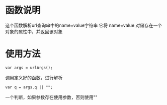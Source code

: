 # 函数说明
这个函数解析url查询串中的name=value字符串
它将 name=value 对储存在一个对象的属性中，并返回该对象

# 使用方法
```
var args = urlArgs();	
```
调用定义好的函数，进行解析
```
var q = args.q || "";	
```
一个判断，如果参数存在使用参数，否则使用""